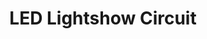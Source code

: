 ---
layout: page
title: LED Lightshow Circuit
description: A custom LED controller for off-the-shelf LED strips.
img: assets/img/lightshow.jpg
importance: 1
category: fun
related_publications: false
---